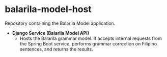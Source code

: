 # balarila-model-host

Repository containing the Balarila Model application.

- **Django Service (Balarila Model API)**
  - Hosts the Balarila grammar model. It accepts internal requests from the Spring Boot service, performs grammar correction on Filipino sentences, and returns the results.
